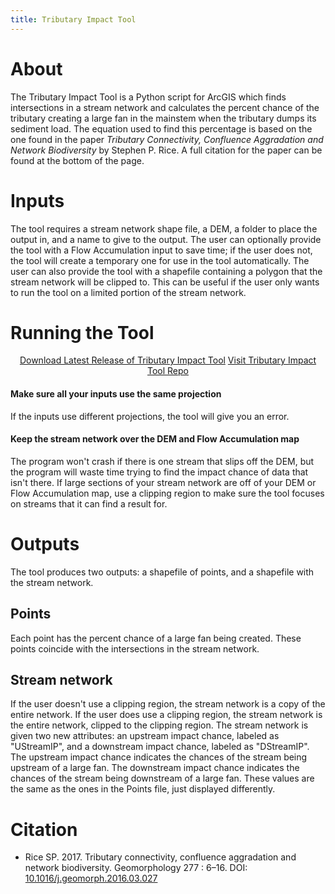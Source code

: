 ```yaml
---
title: Tributary Impact Tool
---
```


# About
The Tributary Impact Tool is a Python script for ArcGIS which finds intersections in a stream network and calculates the percent chance of the tributary creating a large fan in the mainstem when the tributary dumps its sediment load. The equation used to find this percentage is based on the one found in the paper *Tributary Connectivity, Confluence Aggradation and Network Biodiversity* by Stephen P. Rice. A full citation for the paper can be found at the bottom of the page.

# Inputs
The tool requires a stream network shape file, a DEM, a folder to place the output in, and a name to give to the output. The user can optionally provide the tool with a Flow Accumulation input to save time; if the user does not, the tool will create a temporary one for use in the tool automatically. The user can also provide the tool with a shapefile containing a polygon that the stream network will be clipped to. This can be useful if the user only wants to run the tool on a limited portion of the stream network.

# Running the Tool


<div align="center">
	<a class="button" href="https://github.com/Riverscapes/TributaryImpact/releases/latest"><i class="fa fa-github" aria-hidden="true"></i> Download Latest Release of Tributary Impact Tool</a>
<a class="button" href="https://github.com/Riverscapes/TributaryImpact"><i class="fa fa-github" aria-hidden="true"></i> Visit Tributary Impact Tool Repo</a>  

</div>


#### Make sure all your inputs use the same projection
If the inputs use different projections, the tool will give you an error.
#### Keep the stream network over the DEM and Flow Accumulation map
The program won't crash if there is one stream that slips off the DEM, but the program will waste time trying to find the impact chance of data that isn't there. If large sections of your stream network are off of your DEM or Flow Accumulation map, use a clipping region to make sure the tool focuses on streams that it can find a result for.

# Outputs
The tool produces two outputs: a shapefile of points, and a shapefile with the stream network.

## Points
Each point has the percent chance of a large fan being created. These points coincide with the intersections in the stream network.

## Stream network
If the user doesn't use a clipping region, the stream network is a copy of the entire network. If the user does use a clipping region, the stream network is the entire network, clipped to the clipping region. The stream network is given two new attributes: an upstream impact chance, labeled as "UStreamIP", and a downstream impact chance, labeled as "DStreamIP". The upstream impact chance indicates the chances of the stream being upstream of a large fan. The downstream impact chance indicates the chances of the stream being downstream of a large fan. These values are the same as the ones in the Points file, just displayed differently.

# Citation
- Rice SP. 2017. Tributary connectivity, confluence aggradation and network biodiversity. Geomorphology 277 : 6–16. DOI: [10.1016/j.geomorph.2016.03.027](http://dx.doi.org/10.1016/j.geomorph.2016.03.027)

